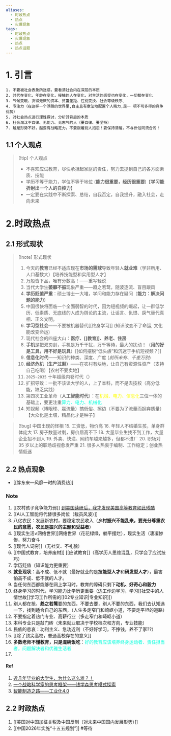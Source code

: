 ```yaml
---
aliases:
  - 时政热点
  - 热点
  - 火爆现象
tags:
  - 时政热点
  - 火爆现象
  - 热点
  - 热点话题
---
```


# 1. 引言
```ad-warning
1. 不要被社会表象所迷惑，要看清社会内在深层的本质
2. 时代在变化，年龄在变化，接触的人在变化，对生活的感受也在变化，一切都在变化
3. 气候变暖、贪得无厌的资本、贫富差距、性别变换、社会等级秩序、
4. 专注力（在这样一个浮躁的世界里,自主且有章法地配置个人精力,是一 项不可多得的竞争优势）
5. 对社会热点进行理性探讨，分析其背后的本质
6. 社会淘汰不自律、无能力、无志气的人（要自律、要坚持）
7. 越是形势不好，越要有战略定力，不要跟着别人抱怨！要保持清醒，不与世俗同流合污！

```
## 1.1 个人观点
> [!tip] 个人观点 
> - 不喜欢应试教育，尽快承担起家庭的责任，努力去提到自己的各方面素质、技能
> - 学历不等于能力，学位不等于地位 (**能力很重要，经历很重要**)【**学习能折射出一个人的自控力**】
> - 一定要在实践中不断探索、总结，自我否定，自我提升，融入社会，走向未来
# 2.时政热点
## 2.1 形式现状
> [!note] 形式现状
> 1. 今天的**教育**已经不适应现在**市场的需球**导致年轻人**就业难**（学非所用、人口基数大）【培养技能型和实用型人才】
> 2. 万般皆下品，唯有分数高！——重写轻说
> 3. 当代大学生**萎靡不振**现象严重——趋之若鹜，随波逐流、盲目跟风
> 4. **学历贬值严重**：硕士博士一大堆，学问和能力存在疑问（**能力：解决问题的能力**）
> 5. 中国很快将面临一个全面弱智的时代，因为短视频的崛起，让一群低学历、低素质、无底线的人成为舆论的主流，让谣言、仇恨、戾气替代真相、正义文明。
> 6. **学习型社会**——不要被机器替代[[终身学习]] (知识改变不了命运, 文化能改变命运)
> 7. 现代社会的四座大山：**医疗、[[教育]]、养老、住房**
> 8. **手机**是把双刃剑，手机是万千干扰，万千等待，最大的扰动！（**用的好是工具，用不好是玩具**）[[如何摆脱“低头族”和沉迷于手机短视频？]]
> 9. **信息化时代**——知识的种类、深度、广度 (*前所未有、千差万别*)
> 10. **经济危机（生产过剩）**——在农村有块地，让自己有资源性资产（支持自己吃喝）【农村不要卖地】
> 11. `2025~2035` 十年超级内卷时代（）
> 12. 扩招导致：一批不该读大学的人，上了本科，而不是去技校（高分低能，缺乏实践）
> 13. 第四次工业革命（**人工智能时代**）：在<font color="#ffff00">机械、电力、信息化</font>三位一体的基础上，要更注重<font color="#00ffdc">算力、电力、机械化</font>
> 14. 短视频（博眼球、赢流量）搞低俗、擦边（不要为了流量而摒弃质量）【大众化是土壤，精品化才是种子】

> [!bug] 中国出现的怪相
> 15. 工资低，物价高
> 16. 年轻人不结婚生孩，单身群体庞大
> 17. 房子数量过剩，房价居高不下
> 18. 大量毕业生找不到工作，大量企业招不到人
> 19. 外卖、快递、网约车越来越多，但都不进厂
> 20. 职场对 35 岁以上的职场歧视愈发严重
> 21. 很多人热衷于编制、工作稳定；创业热情低迷

## 2.2 热点现象
- [[胖东来—风靡一时的消费热]]
### Note
1. [[农村孩子竞争能力弱]] [到美国读研后，我才发现美国高等教育如此残酷](https://mp.weixin.qq.com/s/UVJhLsZWmjNpaKv53v7Z2A)
2. [[Ai人工智能将代替很多岗位（裁员风波）]]
3. 八亿农民：发展新农村，要稳定农民收入（**乡村振兴不能乱来，要充分尊重农民的意愿，农民是振兴的主题和受益者**）
4. [[现实生活≠网络世界]]网络世界（花花绿绿，躺平摆烂），现实生活（凄凄惨惨，努力奋斗
5.  [[现代人词穷]]（无社交、不礼貌）
6. [[中国式教育，培养废材]] [[应试教育]]（高学历人思维混乱，只学会了应试技巧）
7. 学历贬值（知识能力更重要）
8. **就业现状**：高不成、低不就（最好就业的是**技能型人才**和**研发型人才**），最害怕高不成、低不就的人才。
9. 当任何东西都能够在网上学习时，教育的障碍只剩下**动机、好奇心和毅力**
10. 终身学习的时代，学习能力比学历更重要（边工作边学习，学习[[社交中的人情世故]]学习工作所需的[[02专业知识|专业知识]]）
11. 别人都在抢、**趋之若鹜**要的东西，不要去要，别人不要的东西，我们去认知选一下，找到适合自己的东西，（人生多走窄门和崎岖小道，不要走平坦的道路）
12. 不要指定着热门专业、高薪行业（多走窄门和崎岖小道）
13. 本科专业只是敲门砖（未来就业取决于学校档次和方向，专业技能）
14. 民族的悲哀：功利主义、急功近利（不好好学习，不挣钱，养不了家??）
15. [[除了顶尖高校，普通高校存在的意义]]
16. **多数老师不懂教育，只是混碗饭吃**：<font color="#00ffdc">好的教育应该培养终身运动者、责任担当者，问题解决者和优雅生活者</font>
17. 
#### Ref
1. [近几年毕业的大学生，为什么这么难？！](https://mp.weixin.qq.com/s/Zcs7Ub3btWe_rREE541VAQ)
2. [一个战略科学家的思考框架——钱学森思考模式探索](https://mp.weixin.qq.com/s/_6tUphh8OuaJKfv2O-5Fog)
3. [智能制造之路——工业化4.0](https://mp.weixin.qq.com/s/LZYchdP_9rmNg_aY4iIhCQ)
## 2.2 时政热点
1. [[美国对中国加征关税及中国反制（对未来中国国内发展形势）]]
2. [[中国2026年实施“十五五规划”]] #等待